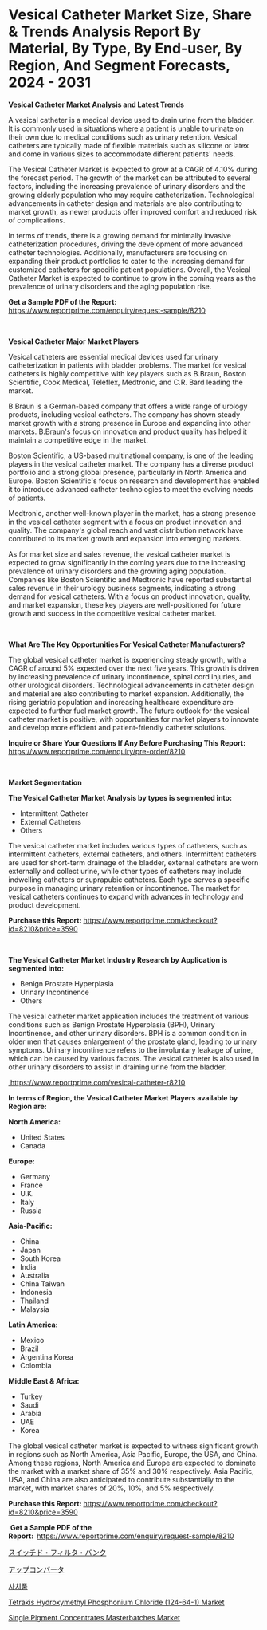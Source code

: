<p><h1>Vesical Catheter Market Size, Share & Trends Analysis Report By Material, By Type, By End-user, By Region, And Segment Forecasts, 2024 - 2031</h1></p><p><strong>Vesical Catheter Market Analysis and Latest Trends</strong></p>
<p><p>A vesical catheter is a medical device used to drain urine from the bladder. It is commonly used in situations where a patient is unable to urinate on their own due to medical conditions such as urinary retention. Vesical catheters are typically made of flexible materials such as silicone or latex and come in various sizes to accommodate different patients' needs.</p><p>The Vesical Catheter Market is expected to grow at a CAGR of 4.10% during the forecast period. The growth of the market can be attributed to several factors, including the increasing prevalence of urinary disorders and the growing elderly population who may require catheterization. Technological advancements in catheter design and materials are also contributing to market growth, as newer products offer improved comfort and reduced risk of complications.</p><p>In terms of trends, there is a growing demand for minimally invasive catheterization procedures, driving the development of more advanced catheter technologies. Additionally, manufacturers are focusing on expanding their product portfolios to cater to the increasing demand for customized catheters for specific patient populations. Overall, the Vesical Catheter Market is expected to continue to grow in the coming years as the prevalence of urinary disorders and the aging population rise.</p></p>
<p><strong>Get a Sample PDF of the Report:&nbsp;</strong> <a href="https://www.reportprime.com/enquiry/request-sample/8210">https://www.reportprime.com/enquiry/request-sample/8210</a></p>
<p>&nbsp;</p>
<p><strong>Vesical Catheter Major Market Players</strong></p>
<p><p>Vesical catheters are essential medical devices used for urinary catheterization in patients with bladder problems. The market for vesical catheters is highly competitive with key players such as B.Braun, Boston Scientific, Cook Medical, Teleflex, Medtronic, and C.R. Bard leading the market.</p><p>B.Braun is a German-based company that offers a wide range of urology products, including vesical catheters. The company has shown steady market growth with a strong presence in Europe and expanding into other markets. B.Braun's focus on innovation and product quality has helped it maintain a competitive edge in the market.</p><p>Boston Scientific, a US-based multinational company, is one of the leading players in the vesical catheter market. The company has a diverse product portfolio and a strong global presence, particularly in North America and Europe. Boston Scientific's focus on research and development has enabled it to introduce advanced catheter technologies to meet the evolving needs of patients.</p><p>Medtronic, another well-known player in the market, has a strong presence in the vesical catheter segment with a focus on product innovation and quality. The company's global reach and vast distribution network have contributed to its market growth and expansion into emerging markets.</p><p>As for market size and sales revenue, the vesical catheter market is expected to grow significantly in the coming years due to the increasing prevalence of urinary disorders and the growing aging population. Companies like Boston Scientific and Medtronic have reported substantial sales revenue in their urology business segments, indicating a strong demand for vesical catheters. With a focus on product innovation, quality, and market expansion, these key players are well-positioned for future growth and success in the competitive vesical catheter market.</p></p>
<p>&nbsp;</p>
<p><strong>What Are The Key Opportunities For Vesical Catheter Manufacturers?</strong></p>
<p><p>The global vesical catheter market is experiencing steady growth, with a CAGR of around 5% expected over the next five years. This growth is driven by increasing prevalence of urinary incontinence, spinal cord injuries, and other urological disorders. Technological advancements in catheter design and material are also contributing to market expansion. Additionally, the rising geriatric population and increasing healthcare expenditure are expected to further fuel market growth. The future outlook for the vesical catheter market is positive, with opportunities for market players to innovate and develop more efficient and patient-friendly catheter solutions.</p></p>
<p><strong>Inquire or Share Your Questions If Any Before Purchasing This Report:</strong> <a href="https://www.reportprime.com/enquiry/pre-order/8210">https://www.reportprime.com/enquiry/pre-order/8210</a></p>
<p>&nbsp;</p>
<p><strong>Market Segmentation</strong></p>
<p><strong>The Vesical Catheter Market Analysis by types is segmented into:</strong></p>
<p><ul><li>Intermittent Catheter</li><li>External Catheters</li><li>Others</li></ul></p>
<p><p>The vesical catheter market includes various types of catheters, such as intermittent catheters, external catheters, and others. Intermittent catheters are used for short-term drainage of the bladder, external catheters are worn externally and collect urine, while other types of catheters may include indwelling catheters or suprapubic catheters. Each type serves a specific purpose in managing urinary retention or incontinence. The market for vesical catheters continues to expand with advances in technology and product development.</p></p>
<p><strong>Purchase this Report:&nbsp;</strong><a href="https://www.reportprime.com/checkout?id=8210&price=3590">https://www.reportprime.com/checkout?id=8210&price=3590</a></p>
<p>&nbsp;</p>
<p><strong>The Vesical Catheter Market Industry Research by Application is segmented into:</strong></p>
<p><ul><li>Benign Prostate Hyperplasia</li><li>Urinary Incontinence</li><li>Others</li></ul></p>
<p><p>The vesical catheter market application includes the treatment of various conditions such as Benign Prostate Hyperplasia (BPH), Urinary Incontinence, and other urinary disorders.  BPH is a common condition in older men that causes enlargement of the prostate gland, leading to urinary symptoms. Urinary incontinence refers to the involuntary leakage of urine, which can be caused by various factors. The vesical catheter is also used in other urinary disorders to assist in draining urine from the bladder.</p></p>
<p><a href="https://www.reportprime.com/vesical-catheter-r8210">&nbsp;https://www.reportprime.com/vesical-catheter-r8210</a></p>
<p><strong>In terms of Region, the Vesical Catheter Market Players available by Region are:</strong></p>
<p>
    <p> <strong> North America: </strong>
        <ul>
            <li>United States</li>
            <li>Canada</li>
        </ul>
        </p> 
    <p> <strong> Europe: </strong>
        <ul>
            <li>Germany</li>
            <li>France</li>
            <li>U.K.</li>
            <li>Italy</li>
            <li>Russia</li>
        </ul>
        </p> 
    <p> <strong> Asia-Pacific: </strong>
        <ul>
            <li>China</li>
            <li>Japan</li>
            <li>South Korea</li>
            <li>India</li>
            <li>Australia</li>
            <li>China Taiwan</li>
            <li>Indonesia</li>
            <li>Thailand</li>
            <li>Malaysia</li>
        </ul>
        </p> 
    <p> <strong> Latin America: </strong>
        <ul>
            <li>Mexico</li>
            <li>Brazil</li>
            <li>Argentina Korea</li>
            <li>Colombia</li>
        </ul>
        </p> 
    <p> <strong> Middle East & Africa: </strong>
        <ul>
            <li>Turkey</li>
            <li>Saudi</li>
            <li>Arabia</li>
            <li>UAE</li>
            <li>Korea</li>
        </ul>
    </p>
    </p>
<p><p>The global vesical catheter market is expected to witness significant growth in regions such as North America, Asia Pacific, Europe, the USA, and China. Among these regions, North America and Europe are expected to dominate the market with a market share of 35% and 30% respectively. Asia Pacific, USA, and China are also anticipated to contribute substantially to the market, with market shares of 20%, 10%, and 5% respectively.</p></p>
<p><strong>Purchase this Report: </strong><a href="https://www.reportprime.com/checkout?id=8210&price=3590">https://www.reportprime.com/checkout?id=8210&price=3590</a></p>
<p>&nbsp;<strong>Get a Sample PDF of the Report:&nbsp;&nbsp;</strong><a href="https://www.reportprime.com/enquiry/request-sample/8210">https://www.reportprime.com/enquiry/request-sample/8210</a></p>
<p><strong></strong></p>
<p><p><a href="https://github.com/JacksonWiza1924/Market-Research-Report-List-1/blob/main/589254234602.md">スイッチド・フィルタ・バンク</a></p><p><a href="https://github.com/Calvi3ynJerde867/Market-Research-Report-List-1/blob/main/783028134599.md">アップコンバータ</a></p><p><a href="https://github.com/RichardLueilwitz787/Market-Research-Report-List-1/blob/main/464957520886.md">사치품</a></p><p><a href="https://www.linkedin.com/pulse/tetrakis-hydroxymethyl-phosphonium-chloride-124-64-1-market-research-sh3vf?trackingId=RcENamYT7nHn163St4izTg%3D%3D">Tetrakis Hydroxymethyl Phosphonium Chloride (124-64-1) Market</a></p><p><a href="https://www.linkedin.com/pulse/single-pigment-concentrates-masterbatches-market-size-furnishes-id2mf?trackingId=NgYEkUGpHWCTxdZGcPB8bw%3D%3D">Single Pigment Concentrates Masterbatches Market</a></p></p>